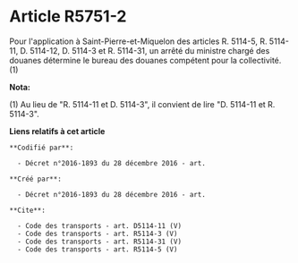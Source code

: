 # Article R5751-2

Pour l'application à Saint-Pierre-et-Miquelon des articles R. 5114-5, R. 5114-11, D. 5114-12, D. 5114-3 et R. 5114-31, un
arrêté du ministre chargé des douanes détermine le bureau des douanes compétent pour la collectivité. (1)

**Nota:**

(1) Au lieu de "R. 5114-11 et D. 5114-3", il convient de lire "D. 5114-11 et R. 5114-3".

**Liens relatifs à cet article**

	**Codifié par**:

	  - Décret n°2016-1893 du 28 décembre 2016 - art.

	**Créé par**:

	  - Décret n°2016-1893 du 28 décembre 2016 - art.

	**Cite**:

	  - Code des transports - art. D5114-11 (V)
	  - Code des transports - art. R5114-3 (V)
	  - Code des transports - art. R5114-31 (V)
	  - Code des transports - art. R5114-5 (V)
